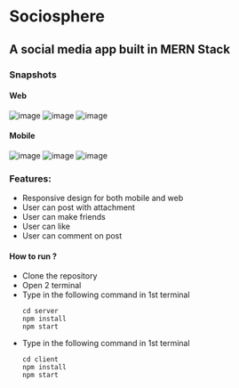 # Sociosphere
## A social media app built in MERN Stack

### Snapshots
#### Web
![image](https://user-images.githubusercontent.com/116620586/230324159-1ace015c-cdef-4562-a9a0-e460f201ee77.png)
![image](https://user-images.githubusercontent.com/116620586/230324176-f58dea53-2eea-48e3-84ef-5506783ae25d.png)
![image](https://user-images.githubusercontent.com/116620586/230324198-216451f2-ae38-4703-b91b-180c660e506e.png)
#### Mobile
![image](https://user-images.githubusercontent.com/116620586/230324229-121a9046-e339-45be-b7c0-f706f572c729.png)
![image](https://user-images.githubusercontent.com/116620586/230324246-2165894f-9eaf-43d1-9dff-cbd014b37b48.png)
![image](https://user-images.githubusercontent.com/116620586/230324367-6013a2c3-fa8f-47fa-9d02-dfa4a92e9190.png)


### Features:
- Responsive design for both mobile and web
- User can post with attachment
- User can make friends
- User can like
- User can comment on post


#### How to run ?

- Clone the repository
- Open 2 terminal 
- Type in the following command in 1st terminal
   ```
   cd server
   npm install
   npm start
   ```
- Type in the following command in 1st terminal
   ```
   cd client
   npm install
   npm start
   ```
  
